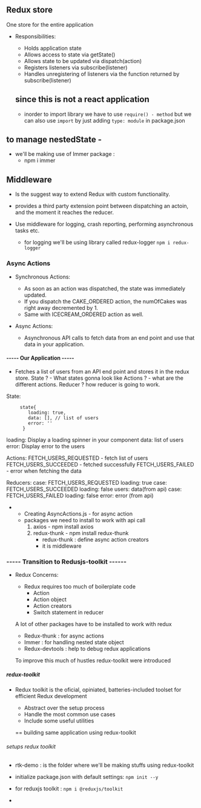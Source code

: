 ## Redux store
One store for the entire application
- Responsibilities:
  - Holds application state
  - Allows access to state via getState()
  - Allows state to be updated via dispatch(action)
  - Registers listeners via subscribe(listener)
  - Handles unregistering of listeners via the function returned by subscribe(listener)

  ## since this is not a react application 
    - inorder to import library we have to use `require() - method` but we can also use `import` by just adding `type: module` in package.json


## to manage nestedState - 
  - we'll be making use of Immer package :
    - npm i immer


## Middleware
  - Is the suggest way to extend Redux with custom functionality.
  - provides a third party extension point between dispatching an actoin, and the moment it reaches the reducer.
  - Use middleware for logging, crash reporting, performing asynchronous tasks etc.

    - for logging we'll be using library called redux-logger
      `npm i redux-logger`


### Async Actions
  - Synchronous Actions:
      - As soon as an action was dispatched, the state was immediately updated.
      - If you dispatch the CAKE_ORDERED action, the numOfCakes was right away decremented by 1.
      - Same with ICECREAM_ORDERED action as well.

  - Async Actions:
    - Asynchronous API calls to fetch data from an end point and use that data in your application.

#### ----- Our Application -----
  - Fetches a list of users from an API end point and stores it in the redux store.
  State ? - What states gonna look like
  Actions ? - what are the different actions.
  Reducer ? how reducer is going to work.

  State:
```
     state{
        loading: true,
        data: [], // list of users
        error: ''
      }
```
  loading: Display a loading spinner in your component
  data: list of users
  error: Display error to the users

  Actions:
    FETCH_USERS_REQUESTED - fetch list of users
    FETCH_USERS_SUCCEEDED - fetched successfully
    FETCH_USERS_FAILED    - error when fetching the data

  Reducers:
    case: FETCH_USERS_REQUESTED
      loading: true
    case: FETCH_USERS_SUCCEEDED
        loading: false
        users: data(from api)
    case: FETCH_USERS_FAILED
        loading: false
        error: error (from api)

- - Creating AsyncActions.js  - for async action
  - packages we need to install to work with api call 
    1. axios - npm install axios
    2. redux-thunk - npm install redux-thunk
        - redux-thunk : define  async action creators
        - it is middleware



### ----- Transition to Redusjs-toolkit ------

  - Redux Concerns:
    - Redux requires too much of boilerplate code
      - Action
      - Action object
      - Action creators
      - Switch statement in reducer

    A lot of other packages have to be installed to work with redux
      - Redux-thunk : for async actions
      - Immer : for handling nested state object
      - Redux-devtools : help to debug redux applications

    To improve this much of hustles redux-toolkit were introduced

#####   redux-toolkit
  - Redux toolkit is the oficial, opiniated, batteries-included toolset for efficient Redux development
    - Abstract over the setup process
    - Handle the most common use cases
    - Include some useful utilities

    == building same application using redux-toolkit

###### setups redux toolkit
  - rtk-demo : is the folder where we'll be making stuffs using redux-toolkit

  - initialize package.json with default settings: `npm init --y`
  - for reduxjs toolkit : `npm i @reduxjs/toolkit`
  - 

